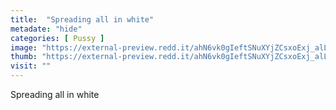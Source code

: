 ```yaml
---
title:  "Spreading all in white"
metadate: "hide"
categories: [ Pussy ]
image: "https://external-preview.redd.it/ahN6vk0gIeftSNuXYjZCsxoExj_alLb3IJ88QKYS3f0.jpg?auto=webp&s=dde5470e9f5fc3bd95eb2ea770a6935f4f937d20"
thumb: "https://external-preview.redd.it/ahN6vk0gIeftSNuXYjZCsxoExj_alLb3IJ88QKYS3f0.jpg?width=960&crop=smart&auto=webp&s=ca89f553daf9472510351e8e8eb74e621c445971"
visit: ""
---
```

Spreading all in white
